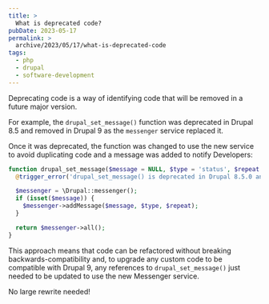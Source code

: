 ```yaml
---
title: >
  What is deprecated code?
pubDate: 2023-05-17
permalink: >
  archive/2023/05/17/what-is-deprecated-code
tags:
  - php
  - drupal
  - software-development
---
```


Deprecating code is a way of identifying code that will be removed in a future major version.

For example, the `drupal_set_message()` function was deprecated in Drupal 8.5 and removed in Drupal 9 as the `messenger` service replaced it.

Once it was deprecated, the function was changed to use the new service to avoid duplicating code and a message was added to notify Developers:

```php
function drupal_set_message($message = NULL, $type = 'status', $repeat = FALSE) {
  @trigger_error('drupal_set_message() is deprecated in Drupal 8.5.0 and will be removed before Drupal 9.0.0. Use \Drupal\Core\Messenger\MessengerInterface::addMessage() instead. See https://www.drupal.org/node/2774931', E_USER_DEPRECATED);

  $messenger = \Drupal::messenger();
  if (isset($message)) {
    $messenger->addMessage($message, $type, $repeat);
  }

  return $messenger->all();
}
```

This approach means that code can be refactored without breaking backwards-compatibility and, to upgrade any custom code to be compatible with Drupal 9, any references to `drupal_set_message()` just needed to be updated to use the new Messenger service.

No large rewrite needed!
